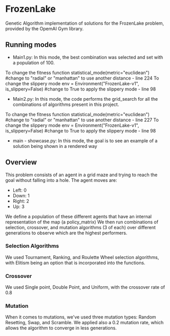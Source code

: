 # FrozenLake

Genetic Algorithm implementation of solutions for the FrozenLake problem, provided by the OpemAI Gym library.

## Running modes

- Main1.py: In this mode, the best combination was selected and set with a population of 100.

To change the fitness function
statistical_mode(metric="euclidean") #change to "radial" or "manhattan" to use another distance - line 224
To change the slippery mode
    env = Environment("FrozenLake-v1", is_slippery=False) #change to True to apply the slippery mode - line 98

- Main2.py: In this mode, the code performs the grid_search for all the combinations of algorithms present in this project.

To change the fitness function
statistical_mode(metric="euclidean") #change to "radial" or "manhattan" to use another distance - line 227
To change the slippery mode
    env = Environment("FrozenLake-v1", is_slippery=False) #change to True to apply the slippery mode - line 98

- main - showcase.py: In this mode, the goal is to see an example of a solution being shown in a rendered way


## Overview

This problem consists of an agent in a grid maze and trying to reach the goal without falling into a hole. 
The agent moves are:
- Left: 0
- Down: 1
- Right: 2
- Up: 3

We define a population of these different agents that have an internal representation of the map (a policy_matrix)
We then run combinations of selection, crossover, and mutation algorithms (3 of each) over different generations to observe which are the highest performers.

### Selection Algorithms

We used Tournament, Ranking, and Roulette Wheel selection algorithms, with Elitism being an option that is incorporated into the functions.

### Crossover

We used Single point, Double Point, and Uniform, with the crossover rate of 0.8

### Mutation

When it comes to mutations, we've used three mutation types: Random Resetting, Swap, and Scramble. We applied also a 0.2 mutation rate, which allows the algorithm to converge in less generations.
